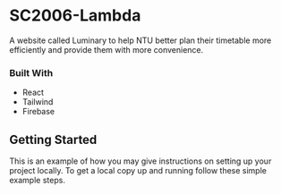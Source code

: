
<!-- ABOUT THE PROJECT -->
# SC2006-Lambda 

A website called Luminary to help NTU better plan their timetable more efficiently and provide them with more convenience.


### Built With

* React
* Tailwind
* Firebase

<!-- GETTING STARTED -->
## Getting Started

This is an example of how you may give instructions on setting up your project locally.
To get a local copy up and running follow these simple example steps.
